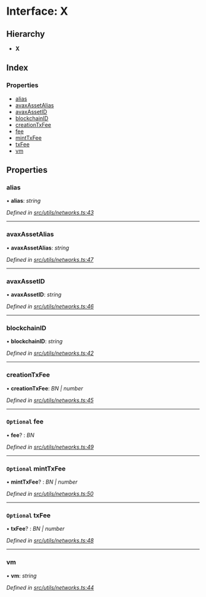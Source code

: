 # Interface: X

## Hierarchy

- **X**

## Index

### Properties

- [alias](utils_networks.x#alias)
- [avaxAssetAlias](utils_networks.x#avaxassetalias)
- [avaxAssetID](utils_networks.x#avaxassetid)
- [blockchainID](utils_networks.x#blockchainid)
- [creationTxFee](utils_networks.x#creationtxfee)
- [fee](utils_networks.x#optional-fee)
- [mintTxFee](utils_networks.x#optional-minttxfee)
- [txFee](utils_networks.x#optional-txfee)
- [vm](utils_networks.x#vm)

## Properties

### alias

• **alias**: _string_

_Defined in [src/utils/networks.ts:43](https://github.com/chain4travel/caminojs/blob/3883166/src/utils/networks.ts#L43)_

---

### avaxAssetAlias

• **avaxAssetAlias**: _string_

_Defined in [src/utils/networks.ts:47](https://github.com/chain4travel/caminojs/blob/3883166/src/utils/networks.ts#L47)_

---

### avaxAssetID

• **avaxAssetID**: _string_

_Defined in [src/utils/networks.ts:46](https://github.com/chain4travel/caminojs/blob/3883166/src/utils/networks.ts#L46)_

---

### blockchainID

• **blockchainID**: _string_

_Defined in [src/utils/networks.ts:42](https://github.com/chain4travel/caminojs/blob/3883166/src/utils/networks.ts#L42)_

---

### creationTxFee

• **creationTxFee**: _BN | number_

_Defined in [src/utils/networks.ts:45](https://github.com/chain4travel/caminojs/blob/3883166/src/utils/networks.ts#L45)_

---

### `Optional` fee

• **fee**? : _BN_

_Defined in [src/utils/networks.ts:49](https://github.com/chain4travel/caminojs/blob/3883166/src/utils/networks.ts#L49)_

---

### `Optional` mintTxFee

• **mintTxFee**? : _BN | number_

_Defined in [src/utils/networks.ts:50](https://github.com/chain4travel/caminojs/blob/3883166/src/utils/networks.ts#L50)_

---

### `Optional` txFee

• **txFee**? : _BN | number_

_Defined in [src/utils/networks.ts:48](https://github.com/chain4travel/caminojs/blob/3883166/src/utils/networks.ts#L48)_

---

### vm

• **vm**: _string_

_Defined in [src/utils/networks.ts:44](https://github.com/chain4travel/caminojs/blob/3883166/src/utils/networks.ts#L44)_
